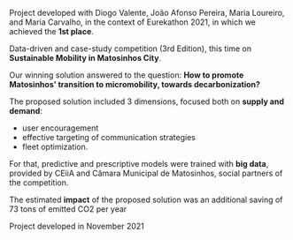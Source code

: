 Project developed with Diogo Valente, João Afonso Pereira, Maria Loureiro, and Maria Carvalho, in the context of Eurekathon 2021, in which we achieved the **1st place**. 

Data-driven and case-study competition (3rd Edition), this time on **Sustainable Mobility in Matosinhos City**.

Our winning solution answered to the question: **How to promote Matosinhos' transition to micromobility, towards decarbonization?**

The proposed solution included 3 dimensions, focused both on **supply and demand**:

* user encouragement
* effective targeting of communication strategies
* fleet optimization.

For that, predictive and prescriptive models were trained with **big data**, provided by CEiiA and Câmara Municipal de Matosinhos, social partners of the competition.

The estimated **impact** of the proposed solution was an additional saving of 73 tons of emitted CO2 per year

Project developed in November 2021
